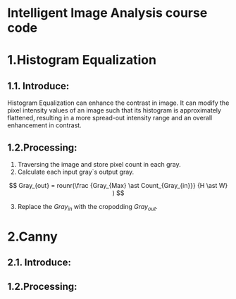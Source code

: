 # Intelligent Image Analysis course code

# 1.Histogram Equalization

## 1.1. Introduce:

Histogram Equalization can enhance the contrast in image. It can modify the pixel intensity values of an image such that its histogram is approximately flattened, resulting in a more spread-out intensity range and an overall enhancement in contrast.

## 1.2.Processing:

1. Traversing the image and store pixel count in each gray.
2. Calculate each input gray`s output gray.

$$
Gray_{out} = rounr(\frac {Gray_{Max} \ast Count_{Gray_{in}}} {H \ast W} )
$$

3. Replace the $Gray_{in}$ with the cropodding $Gray_{out}$.

# 2.Canny

## 2.1. Introduce:

## 1.2.Processing:

